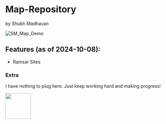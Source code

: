 # Map-Repository
by Shubh Madhavan

![SM_Map_Demo](https://github.com/user-attachments/assets/f437f072-72a5-4f3c-ae02-e09949f443d4)


## Features (as of 2024-10-08):
- Ramsar Sites


### Extra
I have nothing to plug here. Just keep working hard and making progress!  

<img src="https://github.com/user-attachments/assets/d19c0b80-c5b3-4180-bdca-cb645edcd1ad" height="80" />
